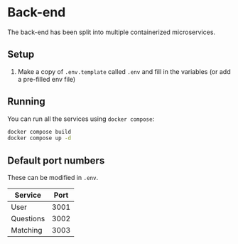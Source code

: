 # Back-end

The back-end has been split into multiple containerized microservices.

## Setup

1. Make a copy of `.env.template` called `.env` and fill in the variables (or add a pre-filled env file)

## Running

You can run all the services using `docker compose`:

```sh
docker compose build
docker compose up -d
```

## Default port numbers

These can be modified in `.env`.

| **Service**      | **Port** |
| ---------------- | -------- |
| User             | 3001     |
| Questions        | 3002     |
| Matching         | 3003     |
